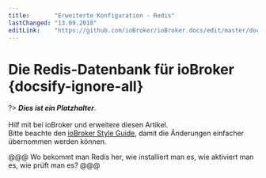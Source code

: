 ```yaml
---
title:       "Erweiterte Konfiguration - Redis"
lastChanged: "13.09.2018"
editLink:    "https://github.com/ioBroker/ioBroker.docs/edit/master/docs/config/redis.md"
---
```


# Die Redis-Datenbank für ioBroker {docsify-ignore-all}

?> ***Dies ist ein Platzhalter***.
   <br><br>
   Hilf mit bei ioBroker und erweitere diesen Artikel.  
   Bitte beachte den [ioBroker Style Guide](community/styleguidedoc), 
   damit die Änderungen einfacher übernommen werden können.

@@@ Wo bekommt man Redis her, wie installiert man es, wie aktiviert man es,
wie prüft man es?  @@@
